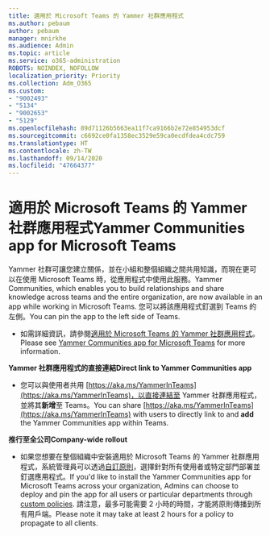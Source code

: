 ```yaml
---
title: 適用於 Microsoft Teams 的 Yammer 社群應用程式
ms.author: pebaum
author: pebaum
manager: mnirkhe
ms.audience: Admin
ms.topic: article
ms.service: o365-administration
ROBOTS: NOINDEX, NOFOLLOW
localization_priority: Priority
ms.collection: Adm_O365
ms.custom:
- "9002493"
- "5134"
- "9002653"
- "5129"
ms.openlocfilehash: 89d71126b5663ea11f7ca9166b2e72e854953dcf
ms.sourcegitcommit: c6692ce0fa1358ec3529e59ca0ecdfdea4cdc759
ms.translationtype: HT
ms.contentlocale: zh-TW
ms.lasthandoff: 09/14/2020
ms.locfileid: "47664377"
---
```

# <a name="yammer-communities-app-for-microsoft-teams"></a><span data-ttu-id="0c89b-102">適用於 Microsoft Teams 的 Yammer 社群應用程式</span><span class="sxs-lookup"><span data-stu-id="0c89b-102">Yammer Communities app for Microsoft Teams</span></span>

<span data-ttu-id="0c89b-103">Yammer 社群可讓您建立關係，並在小組和整個組織之間共用知識，而現在更可以在使用 Microsoft Teams 時，從應用程式中使用此服務。</span><span class="sxs-lookup"><span data-stu-id="0c89b-103">Yammer Communities, which enables you to build relationships and share knowledge across teams and the entire organization, are now available in an app while working in Microsoft Teams.</span></span> <span data-ttu-id="0c89b-104">您可以將該應用程式釘選到 Teams 的左側。</span><span class="sxs-lookup"><span data-stu-id="0c89b-104">You can pin the app to the left side of Teams.</span></span> 

- <span data-ttu-id="0c89b-105">如需詳細資訊，請參閱[適用於 Microsoft Teams 的 Yammer 社群應用程式](https://go.microsoft.com/fwlink/?linkid=2127757&clcid=0x409)。</span><span class="sxs-lookup"><span data-stu-id="0c89b-105">Please see [Yammer Communities app for Microsoft Teams](https://go.microsoft.com/fwlink/?linkid=2127757&clcid=0x409) for more information.</span></span>

<span data-ttu-id="0c89b-106">**Yammer 社群應用程式的直接連結**</span><span class="sxs-lookup"><span data-stu-id="0c89b-106">**Direct link to Yammer Communities app**</span></span>

- <span data-ttu-id="0c89b-107">您可以與使用者共用 [https://aka.ms/YammerInTeams](https://aka.ms/YammerInTeams)，以直接連結至 Yammer 社群應用程式，並將其**新增**至 Teams。</span><span class="sxs-lookup"><span data-stu-id="0c89b-107">You can share [https://aka.ms/YammerInTeams](https://aka.ms/YammerInTeams) with users to directly link to and **add** the Yammer Communities app within Teams.</span></span>

<span data-ttu-id="0c89b-108">**推行至全公司**</span><span class="sxs-lookup"><span data-stu-id="0c89b-108">**Company-wide rollout**</span></span>

- <span data-ttu-id="0c89b-109">如果您想要在整個組織中安裝適用於 Microsoft Teams 的 Yammer 社群應用程式，系統管理員可以透過[自訂原則](https://docs.microsoft.com/microsoftteams/manage-apps)，選擇針對所有使用者或特定部門部署並釘選應用程式。</span><span class="sxs-lookup"><span data-stu-id="0c89b-109">If you'd like to install the Yammer Communities app for Microsoft Teams across your organization, Admins can choose to deploy and pin the app for all users or particular departments through [custom policies](https://docs.microsoft.com/microsoftteams/manage-apps).</span></span> <span data-ttu-id="0c89b-110">請注意，最多可能需要 2 小時的時間，才能將原則傳播到所有用戶端。</span><span class="sxs-lookup"><span data-stu-id="0c89b-110">Please note it may take at least 2 hours for a policy to propagate to all clients.</span></span>
